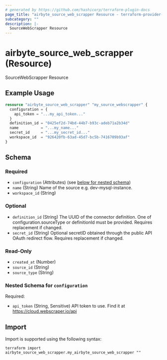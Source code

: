 ```yaml
---
# generated by https://github.com/hashicorp/terraform-plugin-docs
page_title: "airbyte_source_web_scrapper Resource - terraform-provider-airbyte"
subcategory: ""
description: |-
  SourceWebScrapper Resource
---
```


# airbyte_source_web_scrapper (Resource)

SourceWebScrapper Resource

## Example Usage

```terraform
resource "airbyte_source_web_scrapper" "my_source_webscrapper" {
  configuration = {
    api_token = "...my_api_token..."
  }
  definition_id = "0425ef2d-74bd-44b7-b93c-adeb71a2b34d"
  name          = "...my_name..."
  secret_id     = "...my_secret_id..."
  workspace_id  = "926420fb-63ad-45d7-bc5b-7416709b93af"
}
```

<!-- schema generated by tfplugindocs -->
## Schema

### Required

- `configuration` (Attributes) (see [below for nested schema](#nestedatt--configuration))
- `name` (String) Name of the source e.g. dev-mysql-instance.
- `workspace_id` (String)

### Optional

- `definition_id` (String) The UUID of the connector definition. One of configuration.sourceType or definitionId must be provided. Requires replacement if changed.
- `secret_id` (String) Optional secretID obtained through the public API OAuth redirect flow. Requires replacement if changed.

### Read-Only

- `created_at` (Number)
- `source_id` (String)
- `source_type` (String)

<a id="nestedatt--configuration"></a>
### Nested Schema for `configuration`

Required:

- `api_token` (String, Sensitive) API token to use. Find it at https://cloud.webscraper.io/api

## Import

Import is supported using the following syntax:

```shell
terraform import airbyte_source_web_scrapper.my_airbyte_source_web_scrapper ""
```
